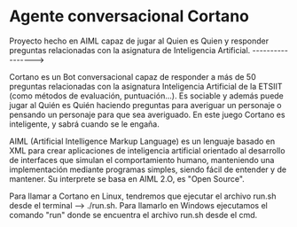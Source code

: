 # Agente conversacional Cortano
Proyecto hecho en AIML capaz de jugar al Quien es Quien y responder preguntas relacionadas con la asignatura de Inteligencia Artificial.
----------------->

Cortano es un Bot conversacional capaz de responder a más de 50 preguntas relacionadas con la asignatura Inteligencia Artificial de la ETSIIT (como métodos de evaluación, puntuación...). Es sociable y además puede jugar al Quién es Quién haciendo preguntas para averiguar un personaje o pensando un personaje para que sea averiguado. En este juego Cortano es inteligente, y sabrá cuando se le engaña.

AIML (Artificial Intelligence Markup Language) es un lenguaje basado en XML para crear aplicaciones de inteligencia artificial orientado al desarrollo de interfaces que simulan el comportamiento humano, manteniendo una implementación mediante programas simples, siendo fácil de entender y de mantener.
Su interprete se basa en AIML 2.O, es "Open Source".

Para llamar a Cortano en Linux, tendremos que ejecutar el archivo run.sh desde el terminal --> ./run.sh. Para llamarlo en Windows ejecutamos el comando "run" donde se encuentra el archivo run.sh desde el cmd.
